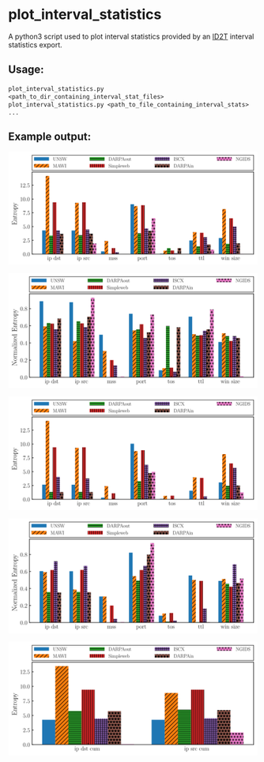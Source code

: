 # plot_interval_statistics
A python3 script used to plot interval statistics provided by an [ID2T](https://git.tk.informatik.tu-darmstadt.de/SPIN/ID2T-toolkit) interval statistics export.

## Usage:

    plot_interval_statistics.py <path_to_dir_containing_interval_stat_files>
    plot_interval_statistics.py <path_to_file_containing_interval_stats> ...

## Example output:

![Average Interval Entropies](https://github.com/pepper-jk/plot_interval_statistics/raw/master/example_output/average_interval_entropy.svg?sanitize=true)

![Average Interval Normalized Entropies](https://github.com/pepper-jk/plot_interval_statistics/raw/master/example_output/average_normalized_interval_entropy.svg?sanitize=true)

![Average Interval Novelty Entropies](https://github.com/pepper-jk/plot_interval_statistics/raw/master/example_output/average_novelty_interval_entropy.svg?sanitize=true)

![Average Interval Normalized Novelty Entropies](https://github.com/pepper-jk/plot_interval_statistics/raw/master/example_output/average_normalized_novelty_interval_entropy.svg?sanitize=true)

![Average Cumulative Entropies](https://github.com/pepper-jk/plot_interval_statistics/raw/master/example_output/average_cumulative_interval_entropy.svg?sanitize=true)
